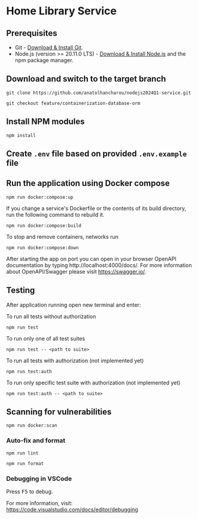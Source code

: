 # Home Library Service

## Prerequisites

- Git - [Download & Install Git](https://git-scm.com/downloads).
- Node.js (version >= 20.11.0 LTS) - [Download & Install Node.js](https://nodejs.org/en/download/) and the npm package manager.

## Download and switch to the target branch

```
git clone https://github.com/anatolhancharou/nodejs2024Q1-service.git
```

```
git checkout feature/containerization-database-orm
```

## Install NPM modules

```
npm install
```

## Create `.env` file based on provided `.env.example` file

## Run the application using Docker compose

```
npm run docker:compose:up
```

If you change a service's Dockerfile or the contents of its build directory, run the following command to rebuild it.

```
npm run docker:compose:build
```

To stop and remove containers, networks run

```
npm run docker:compose:down
```

After starting the app on port you can open
in your browser OpenAPI documentation by typing http://localhost:4000/docs/.
For more information about OpenAPI/Swagger please visit https://swagger.io/.

## Testing

After application running open new terminal and enter:

To run all tests without authorization

```
npm run test
```

To run only one of all test suites

```
npm run test -- <path to suite>
```

To run all tests with authorization (not implemented yet)

```
npm run test:auth
```

To run only specific test suite with authorization (not implemented yet)

```
npm run test:auth -- <path to suite>
```

## Scanning for vulnerabilities

```
npm run docker:scan
```

### Auto-fix and format

```
npm run lint
```

```
npm run format
```

### Debugging in VSCode

Press <kbd>F5</kbd> to debug.

For more information, visit: https://code.visualstudio.com/docs/editor/debugging
